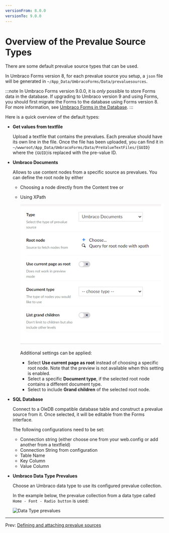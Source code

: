 ```yaml
---
versionFrom: 8.0.0
versionTo: 9.0.0
---
```


# Overview of the Prevalue Source Types

There are some default prevalue source types that can be used.

In Umbraco Forms version 8, for each prevalue source you setup, a `json` file will be generated in `~/App_Data/UmbracoForms/Data/prevaluesources`.

:::note
In Umbraco Forms version 9.0.0, it is *only* possible to store Forms data in the database. If upgrading to Umbraco version 9 and using Forms, you should first migrate the Forms to the database using Forms version 8. For more information, see [Umbraco Forms in the Database](../Developer\Forms-in-the-Database\index.md).
:::

Here is a quick overview of the default types:

- **Get values from textfile**

    Upload a textfile that contains the prevalues. Each prevalue should have its own line in the file. Once the file has been uploaded, you can find it in `~/wwwroot/App_Data/UmbracoForms/Data/PreValueTextFiles/{GUID}` where the `{GUID}`is replaced with the pre-value ID.

- **Umbraco Documents**

    Allows to use content nodes from a specific source as prevalues. You can define the root node by either

  - Choosing a node directly from the Content tree or
  - Using XPath

    ![Umbraco Documents as prevalue sources](images/umbraco-documents-v9.png)

    Additional settings can be applied:

    - Select **Use current page as root** instead of choosing a specific root node. Note that the preview is not available when this setting is enabled.
    - Select a specific **Document type**, if the selected root node contains a different document type.
    - Select to include **Grand children** of the selected root node.

- **SQL Database**

    Connect to a OleDB compatible database table and construct a prevalue source from it. Once selected, it will be editable from the Forms interface.

    The following configurations need to be set:

  - Connection string (either choose one from your web.config or add another from a textfield)
  - Connection String from configuration
  - Table Name
  - Key Column
  - Value Column

- **Umbraco Data Type Prevalues**

    Choose an Umbraco data type to use its configured prevalue collection.

    In the example below, the prevalue collection from a data type called `Home - Font - Radio button` is used:

    ![Data Type prevalues](images/datatype-prevalues.png)

---

Prev: [Defining and attaching prevalue sources](../index.md)
